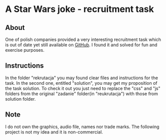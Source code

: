# A Star Wars joke - recruitment task

## About

One of polish companies provided a very interesting recruitment task which is out of date yet still available on [GitHub](https://github.com/Ideamotive/rekrutacja). I found it and solved for fun and exercise purposes.

## Instructions

In the folder "rekrutacja" you may found clear files and instructions for the task. In the second one, entitled "solution", you may get my proposition of the task solution. To check it out you just need to replace the "css" and "js" folders from the original "zadanie" folder(in "reukrutacja") with those from solution folder.

## Note

I do not own the graphics, audio file, names nor trade marks. The following project is not my idea and it is non-commercial.
